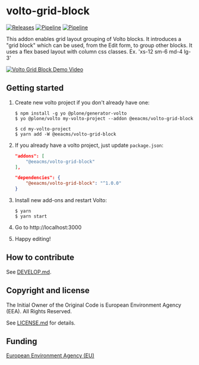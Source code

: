 # volto-grid-block
[![Releases](https://img.shields.io/github/v/release/eea/volto-grid-block)](https://github.com/eea/volto-grid-block/releases)
[![Pipeline](https://ci.eionet.europa.eu/buildStatus/icon?job=volto-addons%2Fvolto-grid-block%2Fmaster&subject=master)](https://ci.eionet.europa.eu/view/Github/job/volto-addons/job/volto-grid-block/job/master/display/redirect)
[![Pipeline](https://ci.eionet.europa.eu/buildStatus/icon?job=volto-addons%2Fvolto-grid-block%2Fdevelop&subject=develop)](https://ci.eionet.europa.eu/view/Github/job/volto-addons/job/volto-grid-block/job/develop/display/redirect)

This addon enables grid layout grouping of Volto blocks. It introduces a "grid block" which can be used, from the Edit form, to group other blocks. It uses a flex based layout with column css classes. Ex. 'xs-12 sm-6 md-4 lg-3'

[![Volto Grid Block Demo Video](https://img.youtube.com/vi/yO16BJBEBcw/0.jpg)](https://www.youtube.com/watch?v=yO16BJBEBcw)

## Getting started

1. Create new volto project if you don't already have one:

   ```
   $ npm install -g yo @plone/generator-volto
   $ yo @plone/volto my-volto-project --addon @eeacms/volto-grid-block

   $ cd my-volto-project
   $ yarn add -W @eeacms/volto-grid-block
   ```

1. If you already have a volto project, just update `package.json`:

   ```JSON
   "addons": [
       "@eeacms/volto-grid-block"
   ],

   "dependencies": {
       "@eeacms/volto-grid-block": "^1.0.0"
   }
   ```

1. Install new add-ons and restart Volto:

   ```
   $ yarn
   $ yarn start
   ```

1. Go to http://localhost:3000

1. Happy editing!

## How to contribute

See [DEVELOP.md](https://github.com/eea/volto-grid-block/blob/master/DEVELOP.md).

## Copyright and license

The Initial Owner of the Original Code is European Environment Agency (EEA).
All Rights Reserved.

See [LICENSE.md](https://github.com/eea/volto-grid-block/blob/master/LICENSE.md) for details.

## Funding

[European Environment Agency (EU)](http://eea.europa.eu)